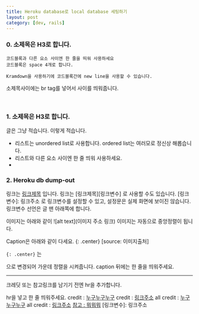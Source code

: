 ```yaml
---
title: Heroku database로 local database 세팅하기
layout: post
category: [dev, rails]
--- 
```


### 0. 소제목은 H3로 합니다.

    코드블록과 다른 요소 사이엔 한 줄을 띄워 사용하세요
    코드블록은 space 4개로 합니다.

    Kramdown을 사용하기에 코드블록간에 new line을 사용할 수 있습니다.
    

소제목사이에는 br tag를 넣어서 사이를 띄워줍니다.

<br>

### 1. 소제목은 H3로 합니다.
글은 그냥 적습니다. 이렇게 적습니다.

- 리스트는 unordered list로 사용합니다. ordered list는 여러모로 정신상 해롭습니다.
- 리스트와 다른 요소 사이엔 한 줄 띄워 사용하세요.
-

### 2. Heroku db dump-out

링크는 [링크제목](링크주소) 입니다.
링크는 [링크제목][링크변수] 로 사용할 수도 있습니다.
[링크변수]: 링크주소 
로 링크변수를 설정할 수 있고, 설정문은 실제 화면에 보이진 않습니다.
링크변수 선언은 글 맨 아래쪽에 합니다.

이미지는 아래와 같이
![alt text](이미지 주소 링크)
이미지는 자동으로 중앙정렬이 됩니다.

Caption은 아래와 같이 다세요.
{: .center}
[source: 이미지출처]

`{: .center}` 는 <p style="text-align"></p> 으로 변경되어 가운데 정렬을 시켜줍니다.
caption 뒤에는 한 줄을 띄워주세요.

---
크레딧 또는 참고링크를 남기기 전엔 hr을 추가합니다.

hr을 넣고 한 줄 띄워주세요.
credit : [누구누구누구](링크주소)
credit : [링크주소](링크주소)
all credit : [누구누구누구](링크주소)
all credit : [링크주소](링크주소)
[참고 : 뭐뭐뭐](링크주소)
[링크변수]: 링크주소